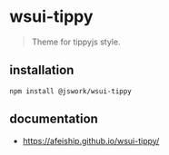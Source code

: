 # wsui-tippy
> Theme for tippyjs style.

## installation
```shell
npm install @jswork/wsui-tippy
```

## documentation
- https://afeiship.github.io/wsui-tippy/
